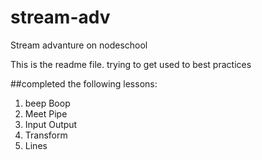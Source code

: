 # stream-adv
Stream advanture on nodeschool

This is the readme file. trying to get used to best practices

##completed the following lessons:
1. beep Boop
2. Meet Pipe
3. Input Output
4. Transform
5. Lines

